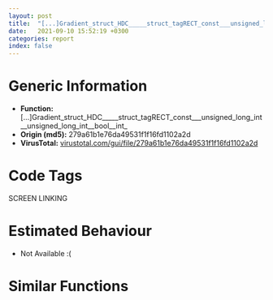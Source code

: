 ```yaml
---
layout: post
title:  "[...]Gradient_struct_HDC_____struct_tagRECT_const___unsigned_long_int__unsigned_long_int__bool__int_ @ 279a61b1e76da49531f1f16fd1102a2d"
date:   2021-09-10 15:52:19 +0300
categories: report
index: false
---
```


# Generic Information
- **Function:** [...]Gradient\_struct\_HDC\_\_\_\_\_struct\_tagRECT\_const\_\_\_unsigned\_long\_int\_\_unsigned\_long\_int\_\_bool\_\_int\_
- **Origin (md5):** 279a61b1e76da49531f1f16fd1102a2d
- **VirusTotal:** [virustotal.com/gui/file/279a61b1e76da49531f1f16fd1102a2d][virustotal_ref]

# Code Tags
<span class="tag" id="SCREEN">SCREEN</span>
<span class="tag" id="LINKING">LINKING</span>


# Estimated Behaviour
<ul><li class="bhv-desc" id="na">Not Available :(</li></ul>

# Similar Functions
<script type="text/javascript" src="https://www.gstatic.com/charts/loader.js"></script>
<script type="text/javascript">

    google.charts.load('current', {'packages':['corechart']});
    google.charts.setOnLoadCallback(drawChart);

    function drawChart() {
    var data = new google.visualization.DataTable();
        data.addColumn('number', 'X');
        data.addColumn('number', 'Y');
        data.addColumn({type: 'string', role: 'tooltip', 'p': {'html': true}});
        data.addColumn({'type': 'string', 'role': 'style'});
        
        data.addRows([
    [-1396.071044921875, 2831.193603515625, '<b><a href="/report/sym.Install.exe_public:_static_void___cdecl_DuiLib::CRenderEngine::DrawGradient_struct_HDC_____struct_tagRECT_const___unsigned_long_int__unsigned_long_int__bool__int_@279a61b1e76da49531f1f16fd1102a2d">sym.Install.exe_public:_static_void___cdecl_DuiLib::CRenderEngine::DrawGradient_struct_HDC_____struct_tagRECT_const___unsigned_long_int__unsigned_long_int__bool__int_</a><br>@279a61b1e76da49531f1f16fd1102a2d</b><br>', 'point { fill-color: #e0440e; }'],
[1396.0711669921875, -2831.193603515625, '<b><a href="/report/sym.tpop2.exe_public:_static_void___cdecl_DuiLib::CRenderEngine::DrawGradient_struct_HDC_____struct_tagRECT_const___unsigned_long_int__unsigned_long_int__bool__int_@289859175c221b107317af7727d26c17">sym.tpop2.exe_public:_static_void___cdecl_DuiLib::CRenderEngine::DrawGradient_struct_HDC_____struct_tagRECT_const___unsigned_long_int__unsigned_long_int__bool__int_</a><br>@289859175c221b107317af7727d26c17</b><br>', 'null'],

        ]);

    var options = {
        title: 'Similarity Plot',
        legend: 'none',
        colors: ['#dedbd9', '#e6693e', '#ec8f6e', '#f3b49f', '#f6c7b6'],
        tooltip: {isHtml: true, trigger: 'both'},
        explorer: {
        actions: ["dragToZoom", "rightClickToReset"],
        },
        chartArea: {
        width: '80%',
        height: '80%'
        },
        width: '100%',
        height: '100%'
    };

    var chart = new google.visualization.ScatterChart(document.getElementById('chart_div'));

    chart.draw(data, options);
    }
    
</script>


<div id="chart_div" style="width: 100%px; height: 100%;"></div>

# Disassembled Code
{% highlight nasm %}

push ebp
mov ebp, esp
sub esp, 0x7c
test byte[0x54363c], 1
push ebx
push esi
mov esi, dword[sym.imp.KERNEL32.dll_GetProcAddress]
push edi
mov edi, dword[sym.imp.KERNEL32.dll_GetModuleHandleW]
mov ebx, 0x503130
jne off.b58
or dword[0x54363c], 1
push 0x503230
push ebx
call edi
push eax
call esi
mov dword[0x543638], eax
cmp dword[0x543638], 0
jne off.b77
mov dword[0x543638], 0x467b9a
test byte[0x54363c], 2
jne off.b109
or dword[0x54363c], 2
push str.GradientFill
push ebx
call edi
push eax
call esi
mov dword[0x543634], eax
mov edx, dword[ebp+0x10]
mov ecx, dword[ebp+0x14]
mov eax, edx
shr eax, 0x18
shr ecx, 0x18
add eax, ecx
shr eax, 1
mov byte[ebp-1], al
test al, al
je off.b943
mov ebx, dword[ebp+0xc]
mov esi, dword[ebx+0xc]
sub esi, dword[ebx+4]
mov ecx, dword[ebx+8]
sub ecx, dword[ebx]
mov dword[ebp-0x18], esi
mov esi, ebx
lea edi, [ebp-0x5c]
movsd dword
movsd dword
movsd dword
movsd dword
mov esi, dword[ebp+8]
xor edi, edi
mov dword[ebp-0x34], ecx
mov dword[ebp-0xc], esi
mov dword[ebp-0x3c], edi
mov dword[ebp-0x38], edi
cmp al, 0xff
jae off.b245
mov eax, dword[ebp-0x18]
push esi
mov dword[ebp-0x58], edi
mov dword[ebp-0x5c], edi
mov dword[ebp-0x54], ecx
mov dword[ebp-0x50], eax
call dword[sym.imp.GDI32.dll_CreateCompatibleDC]
push dword[ebp-0x18]
mov dword[ebp-0xc], eax
push dword[ebp-0x34]
push esi
call dword[sym.imp.GDI32.dll_CreateCompatibleBitmap]
push eax
push dword[ebp-0xc]
mov dword[ebp-0x3c], eax
call dword[sym.imp.GDI32.dll_SelectObject]
mov edx, dword[ebp+0x10]
mov dword[ebp-0x38], eax
mov al, byte[ebp-1]
mov esi, dword[0x543634]
cmp esi, edi
je off.b432
mov eax, dword[ebp-0x5c]
mov dword[ebp-0x7c], eax
mov eax, dword[ebp-0x58]
mov dword[ebp-0x78], eax
mov eax, edx
shr eax, 0x10
movzx ax, al
shl ax, 8
mov word[ebp-0x74], ax
mov eax, edx
shr eax, 8
movzx ax, al
shl ax, 8
mov word[ebp-0x72], ax
movzx ax, dl
shl ax, 8
mov word[ebp-0x70], ax
mov eax, 0xff00
mov ecx, eax
mov word[ebp-0x6e], cx
mov ecx, dword[ebp-0x54]
mov dword[ebp-0x6c], ecx
mov ecx, dword[ebp-0x50]
mov dword[ebp-0x68], ecx
mov ecx, dword[ebp+0x14]
shr ecx, 0x10
movzx cx, cl
shl cx, 8
mov word[ebp-0x64], cx
mov ecx, dword[ebp+0x14]
shr ecx, 8
movzx cx, cl
shl cx, 8
mov word[ebp-0x62], cx
movzx cx, byte[ebp+0x14]
shl cx, 8
mov word[ebp-0x5e], ax
xor eax, eax
inc eax
mov word[ebp-0x60], cx
xor ecx, ecx
cmp byte[ebp+0x18], cl
mov dword[ebp-0x48], eax
setne cl
mov dword[ebp-0x4c], edi
push ecx
push eax
lea eax, [ebp-0x4c]
push eax
push 2
lea eax, [ebp-0x7c]
push eax
push dword[ebp-0xc]
call esi
jmp off.b857
mov ecx, dword[ebp+0x1c]
xor esi, esi
inc esi
cmp ecx, 0x40
mov dword[ebp-8], esi
jl off.b455
mov dword[ebp-8], 6
jmp off.b509
cmp ecx, 0x20
jl off.b469
mov dword[ebp-8], 5
jmp off.b509
cmp ecx, 0x10
jl off.b483
mov dword[ebp-8], 4
jmp off.b509
cmp ecx, 8
jl off.b497
mov dword[ebp-8], 3
jmp off.b509
cmp ecx, 4
jl off.b509
mov dword[ebp-8], 2
mov ecx, dword[ebp-8]
shl esi, cl
mov dword[ebp-0x10], edi
cmp esi, edi
mov dword[ebp-0x48], esi
jle off.b860
mov ecx, dword[ebp+0x14]
movzx eax, cl
mov dword[ebp-0x1c], ecx
shr dword[ebp-0x1c], 0x10
mov dword[ebp-0x2c], eax
neg dword[ebp-0x2c]
mov word[ebp+0x16], cx
shr word[ebp+0x16], 8
mov word[ebp+0x12], dx
shr word[ebp+0x12], 8
mov dword[ebp-0x20], edx
shr dword[ebp-0x20], 0x10
imul eax, esi
movzx ecx, dl
mov dword[ebp-0x28], edi
mov dword[ebp-0x44], ecx
mov dword[ebp-0x14], esi
mov dword[ebp-0x30], eax
movzx eax, byte[ebp+0x16]
imul eax, dword[ebp-0x14]
movzx ecx, byte[ebp+0x12]
imul ecx, dword[ebp-0x10]
mov esi, dword[ebp-0x28]
mov edx, dword[ebp-0x30]
add edx, esi
movzx esi, byte[ebp-0x20]
imul esi, dword[ebp-0x10]
add eax, ecx
mov ecx, dword[ebp-8]
sar edx, cl
sar eax, cl
movzx edx, dl
movzx eax, al
shl edx, 8
or eax, edx
movzx edx, byte[ebp-0x1c]
imul edx, dword[ebp-0x14]
add edx, esi
sar edx, cl
shl eax, 8
movzx ecx, dl
or eax, ecx
push eax
call dword[sym.imp.GDI32.dll_CreateSolidBrush]
cmp byte[ebp+0x18], 0
lea esi, [ebp-0x5c]
lea edi, [ebp-0x6c]
movsd dword
movsd dword
movsd dword
movsd dword
mov edi, dword[ebp-0x10]
mov dword[ebp-0x24], eax
je off.b754
mov edx, dword[ebx+0xc]
mov ecx, dword[ebp-8]
mov esi, edx
sub esi, dword[ebx+4]
mov eax, esi
imul eax, edi
sar eax, cl
mov ecx, eax
mov eax, edx
sub eax, ecx
inc edi
mov ecx, edi
imul ecx, esi
mov esi, ecx
mov ecx, dword[ebp-8]
sar esi, cl
mov dword[ebp-0x60], eax
sub edx, esi
sub eax, edx
mov dword[ebp-0x68], edx
test eax, eax
jle off.b819
push dword[ebp-0x24]
lea eax, [ebp-0x6c]
push eax
push dword[ebp+8]
jmp off.b813
mov edx, dword[ebx+8]
mov eax, edx
sub eax, dword[ebx]
inc edi
mov ecx, eax
imul eax, dword[ebp-0x10]
imul ecx, edi
mov esi, ecx
mov ecx, dword[ebp-8]
sar esi, cl
mov ecx, esi
mov esi, edx
sub esi, ecx
mov ecx, dword[ebp-8]
sar eax, cl
mov dword[ebp-0x6c], esi
sub edx, eax
mov dword[ebp-0x64], edx
sub edx, esi
test edx, edx
jle off.b819
push dword[ebp-0x24]
lea eax, [ebp-0x6c]
push eax
push dword[ebp-0xc]
call dword[sym.imp.USER32.dll_FillRect]
push dword[ebp-0x24]
call dword[sym.imp.GDI32.dll_DeleteObject]
mov eax, dword[ebp-0x44]
add dword[ebp-0x28], eax
mov eax, dword[ebp-0x2c]
add dword[ebp-0x30], eax
dec dword[ebp-0x14]
cmp edi, dword[ebp-0x48]
mov dword[ebp-0x10], edi
jl off.b590
xor edi, edi
mov al, byte[ebp-1]
cmp al, 0xff
jae off.b943
mov byte[ebp+0x16], al
mov byte[ebp+0x14], 0
mov byte[ebp+0x15], 0
mov byte[ebp+0x17], 1
push dword[ebp+0x14]
push dword[ebp-0x18]
push dword[ebp-0x34]
push edi
push edi
push dword[ebp-0xc]
push dword[ebp-0x18]
push dword[ebp-0x34]
push dword[ebx+4]
push dword[ebx]
push dword[ebp+8]
call dword[0x543638]
push dword[ebp-0x38]
push dword[ebp-0xc]
call dword[sym.imp.GDI32.dll_SelectObject]
push dword[ebp-0x3c]
call dword[sym.imp.GDI32.dll_DeleteObject]
push dword[ebp-0xc]
call dword[sym.imp.GDI32.dll_DeleteDC]
pop edi
pop esi
pop ebx
leave
ret

{% endhighlight %}

[virustotal_ref]: https://www.virustotal.com/gui/file/279a61b1e76da49531f1f16fd1102a2d